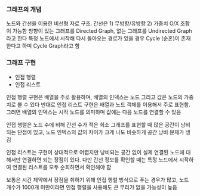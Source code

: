 ### 그래프의 개념

노드와 간선을 이용한 비선형 자료 구조. 간선은 1) 무방향/유방향 2) 가중치 O/X 조합이 가능함
방향이 있는 그래프를 Directed Graph, 없는 그래프를 Undirected Graph 라고 한다
특정 노드에서 시작해 다시 돌아오는 경로가 있을 경우 Cycle (순혼)이 존재한다고 하며 Cycle Graph라고 함

### 그래프 구현

- 인접 행렬
- 인접 리스트

인접 행렬 구현은 배열을 주로 활용하며, 배열의 인덱스는 노드 그리고 값은 노드의 가중치로 볼 수 있다
반대로 인접 리스트 구현은 배열과 노드 객체를 이용해서 주로 표현함. 그러면 배열의 인덱스는 시작 노드를 의미하며 값에는 다음 노드를 연결할 수 있음

인접 행렬은 노드 수에 비해 간선 수가 적은 희소 그래프를 표현할 때 많은 공간이 낭비되는 단점이 있고, 노드 인덱스의 값의 차이가 크게 나도 비슷하게 공간 낭비 문제가 생김

인접 리스트는 구현이 상대적으로 어렵지만 낭비되는 공간 없이 실제 연결된 노드에 대해서만 연결하면 되는 장점이 있다. 다만 간선 정보를 확인할 때는 특정 노드에서 시작하여 연결된 리스트를 모두 순회하면서 확인해야 함

보통은 시간 제약에서 장점을 취하기 위해 인접 행렬 방식으로 푸는 경우가 많고, 노드 개수가 1000개 미만이라면 인접 행렬을 사용해도 큰 무리가 없을 가능성이 높음
